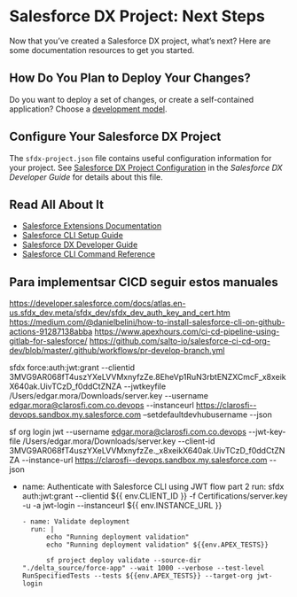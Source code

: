 # Salesforce DX Project: Next Steps

Now that you’ve created a Salesforce DX project, what’s next? Here are some documentation resources to get you started.

## How Do You Plan to Deploy Your Changes?

Do you want to deploy a set of changes, or create a self-contained application? Choose a [development model](https://developer.salesforce.com/tools/vscode/en/user-guide/development-models).

## Configure Your Salesforce DX Project

The `sfdx-project.json` file contains useful configuration information for your project. See [Salesforce DX Project Configuration](https://developer.salesforce.com/docs/atlas.en-us.sfdx_dev.meta/sfdx_dev/sfdx_dev_ws_config.htm) in the _Salesforce DX Developer Guide_ for details about this file.

## Read All About It

- [Salesforce Extensions Documentation](https://developer.salesforce.com/tools/vscode/)
- [Salesforce CLI Setup Guide](https://developer.salesforce.com/docs/atlas.en-us.sfdx_setup.meta/sfdx_setup/sfdx_setup_intro.htm)
- [Salesforce DX Developer Guide](https://developer.salesforce.com/docs/atlas.en-us.sfdx_dev.meta/sfdx_dev/sfdx_dev_intro.htm)
- [Salesforce CLI Command Reference](https://developer.salesforce.com/docs/atlas.en-us.sfdx_cli_reference.meta/sfdx_cli_reference/cli_reference.htm)

## Para implementsar CICD seguir estos manuales
https://developer.salesforce.com/docs/atlas.en-us.sfdx_dev.meta/sfdx_dev/sfdx_dev_auth_key_and_cert.htm
https://medium.com/@danielbelini/how-to-install-salesforce-cli-on-github-actions-91287138abba
https://www.apexhours.com/ci-cd-pipeline-using-gitlab-for-salesforce/
https://github.com/salto-io/salesforce-ci-cd-org-dev/blob/master/.github/workflows/pr-develop-branch.yml


sfdx force:auth:jwt:grant --clientid 3MVG9AR068fT4uszYXeLVVMxnyfzZe.8EheVp1RuN3rbtENZXCmcF_x8xeikX640ak.UivTCzD_f0ddCtZNZA --jwtkeyfile /Users/edgar.mora/Downloads/server.key --username edgar.mora@clarosfi.com.co.devops --instanceurl https://clarosfi--devops.sandbox.my.salesforce.com –setdefaultdevhubusername --json

sf org login jwt --username  edgar.mora@clarosfi.com.co.devops --jwt-key-file /Users/edgar.mora/Downloads/server.key --client-id 3MVG9AR068fT4uszYXeLVVMxnyfzZe._x8xeikX640ak.UivTCzD_f0ddCtZNZA --instance-url https://clarosfi--devops.sandbox.my.salesforce.com --json

- name: Authenticate with Salesforce CLI using JWT flow part 2
        run: 
          sfdx auth:jwt:grant --clientid ${{ env.CLIENT_ID }} -f Certifications/server.key -u -a jwt-login --instanceurl ${{ env.INSTANCE_URL }}


      - name: Validate deployment
        run: |
            echo "Running deployment validation"
            echo "Running deployment validation" ${{env.APEX_TESTS}}

            sf project deploy validate --source-dir "./delta_source/force-app" --wait 1000 --verbose --test-level RunSpecifiedTests --tests ${{env.APEX_TESTS}} --target-org jwt-login